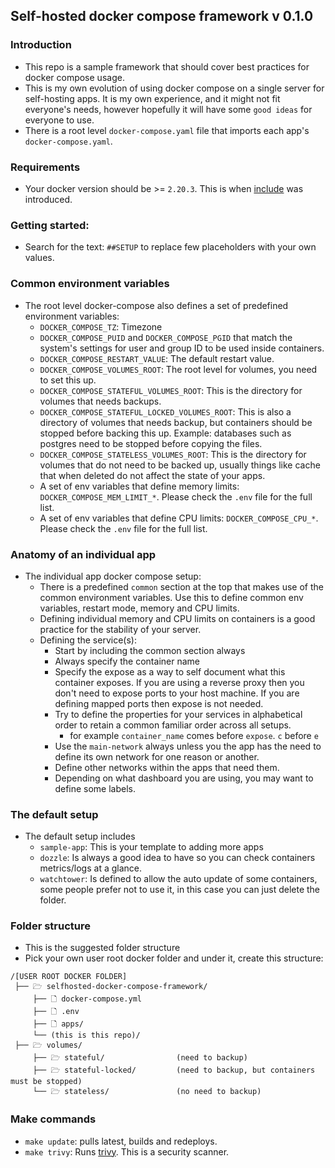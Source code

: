 ## Self-hosted docker compose framework v 0.1.0

### Introduction
* This repo is a sample framework that should cover best practices for docker compose usage.
* This is my own evolution of using docker compose on a single server for self-hosting apps. It is my own experience, and it might not fit everyone's needs, however hopefully it will have some `good ideas` for everyone to use.
* There is a root level `docker-compose.yaml` file that imports each app's `docker-compose.yaml`.

### Requirements
* Your docker version should be >= `2.20.3`. This is when [include](https://docs.docker.com/compose/multiple-compose-files/include/) was introduced.

### Getting started:
* Search for the text: `##SETUP` to replace few placeholders with your own values.

### Common environment variables
* The root level docker-compose also defines a set of predefined environment variables:
  * `DOCKER_COMPOSE_TZ`: Timezone
  * `DOCKER_COMPOSE_PUID` and `DOCKER_COMPOSE_PGID` that match the system's settings for user and group ID to be used inside containers.
  * `DOCKER_COMPOSE_RESTART_VALUE`: The default restart value.
  * `DOCKER_COMPOSE_VOLUMES_ROOT`: The root level for volumes, you need to set this up.
  * `DOCKER_COMPOSE_STATEFUL_VOLUMES_ROOT`: This is the directory for volumes that needs backups.
  * `DOCKER_COMPOSE_STATEFUL_LOCKED_VOLUMES_ROOT`: This is also a directory of volumes that needs backup, but containers should be stopped before backing this up. Example: databases such as postgres need to be stopped before copying the files.
  * `DOCKER_COMPOSE_STATELESS_VOLUMES_ROOT`: This is the directory for volumes that do not need to be backed up, usually things like cache that when deleted do not affect the state of your apps.
  * A set of env variables that define memory limits: `DOCKER_COMPOSE_MEM_LIMIT_*`. Please check the `.env` file for the full list.
  * A set of env variables that define CPU limits: `DOCKER_COMPOSE_CPU_*`. Please check the `.env` file for the full list.

### Anatomy of an individual app
* The individual app docker compose setup: 
  * There is a predefined `common` section at the top that makes use of the common environment variables. Use this to define common env variables, restart mode, memory and CPU limits.
  * Defining individual memory and CPU limits on containers is a good practice for the stability of your server.
  * Defining the service(s):
    * Start by including the common section always
    * Always specify the container name
    * Specify the expose as a way to self document what this container exposes. If you are using a reverse proxy then you don't need to expose ports to your host machine. If you are defining mapped ports then expose is not needed.
    * Try to define the properties for your services in alphabetical order to retain a common familiar order across all setups.
      * for example `container_name` comes before `expose`. `c` before `e`
    * Use the `main-network` always unless you the app has the need to define its own network for one reason or another.
    * Define other networks within the apps that need them.
    * Depending on what dashboard you are using, you may want to define some labels.

### The default setup
* The default setup includes
  * `sample-app`: This is your template to adding more apps
  * `dozzle`: Is always a good idea to have so you can check containers metrics/logs at a glance.
  * `watchtower`: Is defined to allow the auto update of some containers, some people prefer not to use it, in this case you can just delete the folder.

### Folder structure
* This is the suggested folder structure
* Pick your own user root docker folder and under it, create this structure:
```
/[USER ROOT DOCKER FOLDER]
 ├── 🗁 selfhosted-docker-compose-framework/
     ├── 🗋 docker-compose.yml
     ├── 🗋 .env
     ├── 🗋 apps/
     └── (this is this repo)/
 ├── 🗁 volumes/                     
     ├── 🗁 stateful/                (need to backup)
     ├── 🗁 stateful-locked/         (need to backup, but containers must be stopped)
     └── 🗁 stateless/               (no need to backup)
```

### Make commands
* `make update`: pulls latest, builds and redeploys.
* `make trivy`: Runs [trivy](https://github.com/aquasecurity/trivy). This is a security scanner.